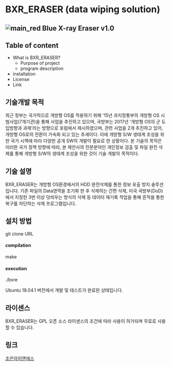 BXR_ERASER (data wiping solution)
=================================

![main_red](https://user-images.githubusercontent.com/40619246/61026393-246a4900-a3ee-11e9-8ca5-812c288f83da.png)
Blue X-ray Eraser v1.0
----------------------

Table of content
----------------

* What is BXR_ERASER?
  * Purpose of project
  * program description
* installation
* License
* Link

기술개발 목적
-------------
최근 정부는 국가적으로 개방형 OS를 적용하기 위해  ‘15년 과지정통부의 개방형 OS 시범사업(7개기관)을 통해 사업을 추진하고 있으며,  국방부는 2017년 ‘개방형 OS의 군 도입방향과 과제’라는 방향으로 포럼에서 제시하였으며, 관련 사업을 2개 추진하고 있어, 개방형 OS로의 전환이 가속화 되고 있는 추세이다. 이에 개방형 S/W  생태계 조성을 위한 국가 시책에 따라 다양한 공개 SW의 개발이 필요로 한 상황이다. 본 기술의 목적은 이러한 국가 정책 방향에 따라, 본 제안사의 전문분야인 개인정보 검출 및 파일 완전 삭제를 통해 개방형 S/W의 생태계 조성을 위한 것이 기술 개발의 목적이다.

기술 설명
--------
BXR_ERASER는 개방형 OS환경에서의 HDD 완전삭제를 통한 정보 유출 방지 솔루션입니다. 기존 파일의 Data영역을 초기화 한 후 삭제하는 간편 삭제, 미국 국방부(DoD)에서 지정한 3번 이상 덧씌우는 방식의 삭제 등 데이터 재기록 작업을 통해 흔적을 통한 복구를 차단하는 삭제 프로그램입니다.

설치 방법
---------
git clone URL
#### compilation
make
#### execution
./bxre

Ubuntu 18.04.1 버전에서 개발 및 테스트가 완료된 상태입니다.

라이센스
--------
BXR_ERASER는 GPL 오픈 소스 라이센스의 조건에 따라 사용이 허가되며 무료로 사용할 수 있습니다.

링크
----
[조은아이앤에스](http://www.joeunins.com/src/home.html)


